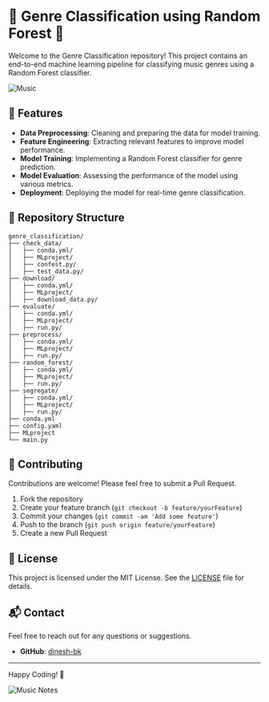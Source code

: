 # 🎵 Genre Classification using Random Forest 🎵

Welcome to the Genre Classification repository! This project contains an end-to-end machine learning pipeline for classifying music genres using a Random Forest classifier.

![Music](https://media.giphy.com/media/5t9IRdeRrmne0/giphy.gif)

## 🌟 Features

- **Data Preprocessing**: Cleaning and preparing the data for model training.
- **Feature Engineering**: Extracting relevant features to improve model performance.
- **Model Training**: Implementing a Random Forest classifier for genre prediction.
- **Model Evaluation**: Assessing the performance of the model using various metrics.
- **Deployment**: Deploying the model for real-time genre classification.

## 📂 Repository Structure

```plaintext
genre_classification/
├── check_data/
│   ├── conda.yml/                
│   ├── MLproject/
│   ├── confest.py/                
│   ├── test_data.py/          
├── download/
│   ├── conda.yml/                
│   ├── MLproject/
│   ├── download_data.py/                           
├── evaluate/
│   ├── conda.yml/                
│   ├── MLproject/
│   ├── run.py/                
├── preprocess/
│   ├── conda.yml/                
│   ├── MLproject/
│   ├── run.py/                                 
├── random_forest/
│   ├── conda.yml/                
│   ├── MLproject/
│   ├── run.py/                
├── segregate/
│   ├── conda.yml/                
│   ├── MLproject/
│   ├── run.py/
├── conda.yml
├── config.yaml
├── MLproject
└── main.py             
```
## 🤝 Contributing

Contributions are welcome! Please feel free to submit a Pull Request.

1. Fork the repository
2. Create your feature branch (`git checkout -b feature/yourFeature`)
3. Commit your changes (`git commit -am 'Add some feature'`)
4. Push to the branch (`git push origin feature/yourFeature`)
5. Create a new Pull Request

## 📄 License

This project is licensed under the MIT License. See the [LICENSE](LICENSE) file for details.

## 📬 Contact

Feel free to reach out for any questions or suggestions.

- **GitHub**: [dinesh-bk](https://github.com/dinesh-bk)

---

Happy Coding! 🎉

![Music Notes](https://media.giphy.com/media/3o85xB7MortUo4PGe8/giphy.gif)
